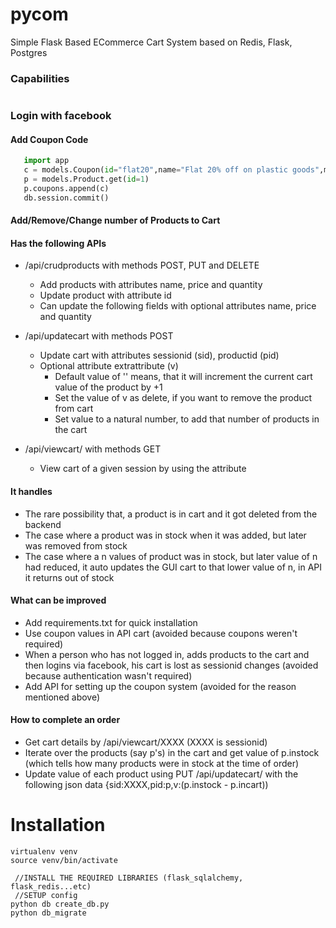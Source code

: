 # pycom
Simple Flask Based ECommerce Cart System based on Redis, Flask, Postgres

### Capabilities
#
### Login with facebook
#### Add Coupon Code 
 ``` python
    import app
    c = models.Coupon(id="flat20",name="Flat 20% off on plastic goods",multiplier=0.8,upto = 0, flatoff = 0)
    p = models.Product.get(id=1)
    p.coupons.append(c)
    db.session.commit()
 ```
#### Add/Remove/Change number of Products to Cart
 

#### Has the following APIs
  - /api/crudproducts with methods POST, PUT and DELETE
    - Add products with attributes name, price and quantity
    - Update product with attribute id
    - Can update the following fields with optional attributes name, price and quantity
  - /api/updatecart with methods POST
    - Update cart with attributes sessionid (sid), productid (pid)
    - Optional attribute extrattribute (v)
      - Default value of '' means, that it will increment the current cart value of the product by +1
      - Set the value of v as delete, if you want to remove the product from cart
      - Set value to a natural number, to add that number of products in the cart
    
  - /api/viewcart/ with methods GET
    - View cart of a given session by using the attribute
    
#### It handles 
 - The rare possibility that, a product is in cart and it got deleted from the backend
 - The case where a product was in stock when it was added, but later was removed from stock
 - The case where a n values of product was in stock, but later value of n had reduced, it auto updates the GUI cart to that lower value of n, in API it returns out of stock


#### What can be improved
 - Add requirements.txt for quick installation
 - Use coupon values in API cart (avoided because coupons weren't required)
 - When a person who has not logged in, adds products to the cart and then logins via facebook, his cart is lost as sessionid changes (avoided because authentication wasn't required)
 - Add API for setting up the coupon system (avoided for the reason mentioned above)
 
#### How to complete an order
 - Get cart details by /api/viewcart/XXXX (XXXX is sessionid)
 - Iterate over the products (say p's) in the cart and get value of p.instock (which tells how many products were in stock at the time of order)
 - Update value of each product using PUT /api/updatecart/ with the following json data {sid:XXXX,pid:p,v:(p.instock - p.incart))

# Installation

```
virtualenv venv
source venv/bin/activate

 //INSTALL THE REQUIRED LIBRARIES (flask_sqlalchemy, flask_redis...etc)
 //SETUP config
python db create_db.py
python db_migrate
```
